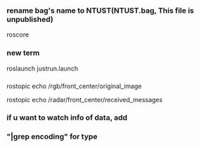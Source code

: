 ### rename bag's name to NTUST(NTUST.bag, This file is unpublished)
roscore
### new term
roslaunch justrun.launch

###

rostopic echo /rgb/front_center/original_image

rostopic echo /radar/front_center/received_messages
### if u want to watch info of data, add
### "|grep encoding" for type 
